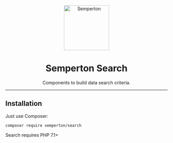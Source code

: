 <div align="center">
<a href="https://github.com/semperton">
<img width="140" src="https://raw.githubusercontent.com/semperton/misc/main/readme-logo.svg" alt="Semperton">
</a>
<h1>Semperton Search</h1>
<p>Components to build data search criteria.</p>
</div>

---

## Installation

Just use Composer:

```
composer require semperton/search
```
Search requires PHP 7.1+